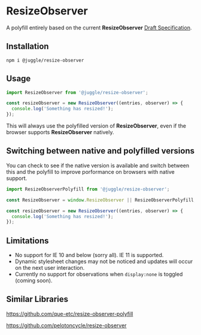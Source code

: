 # ResizeObserver

A polyfill entirely based on the current **ResizeObserver** [Draft Specification](https://wicg.github.io/ResizeObserver).

## Installation
```shell
npm i @juggle/resize-observer
```

## Usage
``` js
import ResizeObserver from '@juggle/resize-observer';

const resizeObserver = new ResizeObserver((entries, observer) => {
  console.log('Something has resized!');
});
```
This will always use the polyfilled version of **ResizeObserver**, even if the browser supports **ResizeObserver** natively.


## Switching between native and polyfilled versions

You can check to see if the native version is available and switch between this and the polyfill to improve porformance on browsers with native support.

``` js
import ResizeObserverPolyfill from '@juggle/resize-observer';

const ResizeObserver = window.ResizeObserver || ResizeObserverPolyfill;

const resizeObserver = new ResizeObserver((entries, observer) => {
  console.log('Something has resized!');
});
```



## Limitations

- No support for IE 10 and below (sorry all). IE 11 is supported.
- Dynamic stylesheet changes may not be noticed and updates will occur on the next user interaction.
- Currently no support for observations when `display:none` is toggled (coming soon).

## Similar Libraries

https://github.com/que-etc/resize-observer-polyfill

https://github.com/pelotoncycle/resize-observer